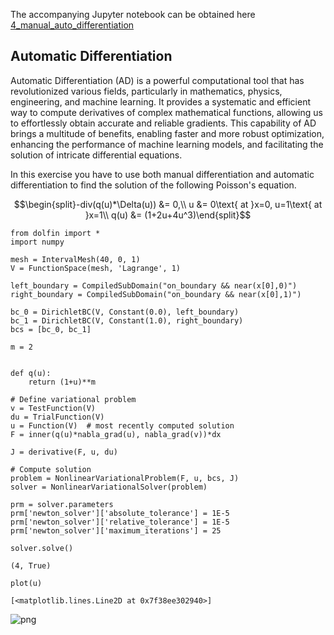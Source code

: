 The accompanying Jupyter notebook can be obtained here [4_manual_auto_differentiation](../../../src/day-2/exercises/4_manual_auto_differentiation.ipynb)



## Automatic Differentiation
Automatic Differentiation (AD) is a powerful computational tool that has revolutionized various fields, particularly in mathematics, physics, engineering, and machine learning. It provides a systematic and efficient way to compute derivatives of complex mathematical functions, allowing us to effortlessly obtain accurate and reliable gradients. This capability of AD brings a multitude of benefits, enabling faster and more robust optimization, enhancing the performance of machine learning models, and facilitating the solution of intricate differential equations.

In this exercise you have to use both manual differentiation and automatic differentiation to find the solution of the following Poisson's equation.

$$\begin{split}-div(q(u)*\Delta(u)) &= 0,\\
u &= 0\text{ at }x=0, u=1\text{ at }x=1\\
q(u) &= (1+2u+4u^3)\end{split}$$


```
from dolfin import *
import numpy

mesh = IntervalMesh(40, 0, 1)
V = FunctionSpace(mesh, 'Lagrange', 1)

left_boundary = CompiledSubDomain("on_boundary && near(x[0],0)")
right_boundary = CompiledSubDomain("on_boundary && near(x[0],1)")

bc_0 = DirichletBC(V, Constant(0.0), left_boundary)
bc_1 = DirichletBC(V, Constant(1.0), right_boundary)
bcs = [bc_0, bc_1]

m = 2


def q(u):
    return (1+u)**m

# Define variational problem
v = TestFunction(V)
du = TrialFunction(V)
u = Function(V)  # most recently computed solution
F = inner(q(u)*nabla_grad(u), nabla_grad(v))*dx

J = derivative(F, u, du)

# Compute solution
problem = NonlinearVariationalProblem(F, u, bcs, J)
solver = NonlinearVariationalSolver(problem)

prm = solver.parameters
prm['newton_solver']['absolute_tolerance'] = 1E-5
prm['newton_solver']['relative_tolerance'] = 1E-5
prm['newton_solver']['maximum_iterations'] = 25

solver.solve()
```




    (4, True)




```
plot(u)
```




    [<matplotlib.lines.Line2D at 0x7f38ee302940>]




    
![png](4_manual_auto_differentiation_files/4_manual_auto_differentiation_2_1.png)
    



```

```
